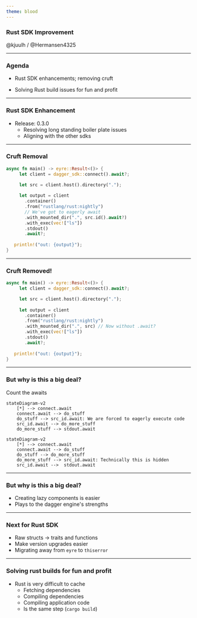 ```yaml
---
theme: blood
---
```


### Rust SDK Improvement

@kjuulh / @Hermansen4325

---

### Agenda

- Rust SDK enhancements; removing cruft
  
- Solving Rust build issues for fun and profit

---

### Rust SDK Enhancement

- Release: 0.3.0
    - Resolving long standing boiler plate issues
    - Aligning with the other sdks

---

### Cruft Removal 

```rust
async fn main() -> eyre::Result<()> {
     let client = dagger_sdk::connect().await?;

     let src = client.host().directory(".");
     
     let output = client
       .container()
       .from("rustlang/rust:nightly")
       // We've got to eagerly await
       .with_mounted_dir(".", src.id().await?)
       .with_exec(vec!["ls"])
       .stdout()
       .await?;
       
   println!("out: {output}");
}
```

---

### Cruft Removed!

```rust
async fn main() -> eyre::Result<()> {
     let client = dagger_sdk::connect().await?;

     let src = client.host().directory(".");
     
     let output = client
       .container()
       .from("rustlang/rust:nightly")
       .with_mounted_dir(".", src) // Now without .await?
       .with_exec(vec!["ls"])
       .stdout()
       .await?;
       
   println!("out: {output}");
}
```

---

### But why is this a big deal?

Count the awaits

<split even >

```mermaid
stateDiagram-v2
    [*] --> connect.await
    connect.await --> do_stuff
    do_stuff --> src_id.await: We are forced to eagerly execute code
    src_id.await --> do_more_stuff
	do_more_stuff --> stdout.await
```

```mermaid
stateDiagram-v2
    [*] --> connect.await
    connect.await --> do_stuff
    do_stuff --> do_more_stuff
    do_more_stuff --> src_id.await: Technically this is hidden
    src_id.await -->  stdout.await
```
</split>

---

### But why is this a big deal?

- Creating lazy components is easier
- Plays to the dagger engine's strengths

---

### Next for Rust SDK

- Raw structs -> traits and functions
- Make version upgrades easier
- Migrating away from `eyre` to `thiserror`

---

### Solving rust builds for fun and profit

- Rust is very difficult to cache
	- Fetching dependencies
	- Compiling dependencies
	- Compiling application code
	- Is the same step (`cargo build`)